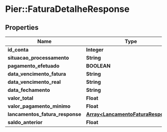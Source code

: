 # Pier::FaturaDetalheResponse

## Properties
Name | Type | Description | Notes
------------ | ------------- | ------------- | -------------
**id_conta** | **Integer** | {{{fatura_response_id_conta_value}}} | [optional] 
**situacao_processamento** | **String** | {{{fatura_response_situacao_processamento_value}}} | [optional] 
**pagamento_efetuado** | **BOOLEAN** | {{{fatura_response_pagamento_efetuado_value}}} | [optional] 
**data_vencimento_fatura** | **String** | {{{fatura_response_data_vencimento_fatura_value}}} | [optional] 
**data_vencimento_real** | **String** | {{{fatura_response_data_vencimento_real_value}}} | [optional] 
**data_fechamento** | **String** | {{{fatura_response_data_fechamento_value}}} | [optional] 
**valor_total** | **Float** | {{{fatura_response_valor_total_value}}} | [optional] 
**valor_pagamento_minimo** | **Float** | {{{fatura_response_valor_pagamento_minimo_value}}} | [optional] 
**lancamentos_fatura_response** | [**Array&lt;LancamentoFaturaResponse&gt;**](LancamentoFaturaResponse.md) | {{{fatura_detalhe_response_lancamentos_fatura_response_value}}} | [optional] 
**saldo_anterior** | **Float** | {{{fatura_response_saldo_anterior_value}}} | [optional] 



